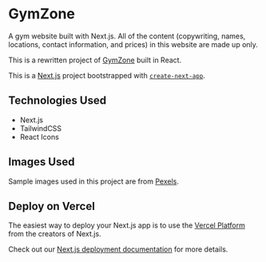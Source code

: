 # GymZone

A gym website built with Next.js. All of the content (copywriting, names, locations, contact information, and prices) in this website are made up only.

This is a rewritten project of [GymZone](https://github.com/jmartindg/GymZone) built in React.

This is a [Next.js](https://nextjs.org/) project bootstrapped with [`create-next-app`](https://github.com/vercel/next.js/tree/canary/packages/create-next-app).

## Technologies Used

- Next.js
- TailwindCSS
- React Icons

## Images Used

Sample images used in this project are from [Pexels](https://www.pexels.com/).

## Deploy on Vercel

The easiest way to deploy your Next.js app is to use the [Vercel Platform](https://vercel.com/new?utm_medium=default-template&filter=next.js&utm_source=create-next-app&utm_campaign=create-next-app-readme) from the creators of Next.js.

Check out our [Next.js deployment documentation](https://nextjs.org/docs/deployment) for more details.
